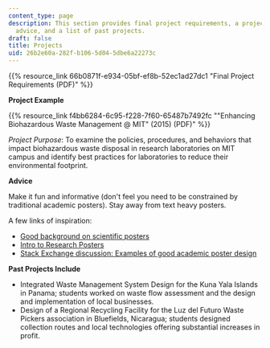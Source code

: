 ```yaml
---
content_type: page
description: This section provides final project requirements, a project example,
  advice, and a list of past projects.
draft: false
title: Projects
uid: 26b2e60a-282f-b106-5d04-5dbe6a22273c
---
```

{{% resource_link 66b0871f-e934-05bf-ef8b-52ec1ad27dc1 "Final Project Requirements (PDF)" %}} 

  
**Project Example**

{{% resource_link f4bb6284-6c95-f228-7f60-65487b7492fc "\"Enhancing Biohazardous Waste Management @ MIT\" (2015) (PDF)" %}}

_Project Purpose_: To examine the policies, procedures, and behaviors that impact biohazardous waste disposal in research laboratories on MIT campus and identify best practices for laboratories to reduce their environmental footprint. 

**Advice**

Make it fun and informative (don't feel you need to be constrained by traditional academic posters). Stay away from text heavy posters.

A few links of inspiration:

- [Good background on scientific posters](http://www.makesigns.com/tutorials/scientific-poster-planning.aspx)
- [Intro to Research Posters](http://guides.nyu.edu/posters)
- [Stack Exchange discussion: Examples of good academic poster design](http://graphicdesign.stackexchange.com/questions/9452/examples-of-good-academic-poster-design) 

**Past Projects Include**

- Integrated Waste Management System Design for the Kuna Yala Islands in Panama; students worked on waste flow assessment and the design and implementation of local businesses.
- Design of a Regional Recycling Facility for the Luz del Futuro Waste Pickers association in Bluefields, Nicaragua; students designed collection routes and local technologies offering substantial increases in profit.